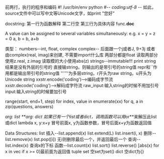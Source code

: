 前两行，执行的程序和编码
#! /usr/bin/env python
#-*- coding:utf-8 -*-
如此，source文件中可以写中文等Unicode文字，如print "您好"

docstring:
    第一行为函数解释
    第二行空
    第三行为具体内容
    func.__doc__

A value can be assigned to several variables simultaneously:
e.g.  x = y = z = 0
      a, b = b, a+b

类型：
numbers--int, float, complex
    complex--
        后面跟一个j或者J, 9+3j
        或者由complex(real, imag)来创建, 不需要import什么库
        两部分都是float
        读取两部分使用z.real, z.imag
        读取模的大小使用abs(z)
strings--immutable!!!
    print string结果是没有外层的引号的
    直接输string，则输出的是带引号的string值
    repr和``作用都是输出带引号的string值
    ''''''为多层string，r开头为raw string，u开头为Unicode string
    xxstr.encode('coding')-->编码成字节流
    xxstr.decode('coding')-->解码成字符流
    raw_input:输入string的时候不用加引号
    input:输入string的时候要加引号

range(start, end+1, step)
for index, value in enumerate(xx)
for q, a in zip(questions, answers)

*arg: list
**arg: dict
如果已有一个list或者dict，调用函数可以用*or**来解压此list或dict
lambda x, y:x+y    冒号前面x, y为函数参数，冒号后面x+y为函数返回值

Data Structures:
list
    插入--list.append(x)
          list.extend(L)
          list.insert(i, x)
    删除--list.remove(x)
          list.pop([i])  无i则删除最后一个，并返回最后一个
    查询--list.index(x)  查询x的下标
    函数--list.count(x)
          list.sort()
          list.reverse()
    [abs(x) for x in vec if x >= 0]最前面为返回值
tuple
set  空set为set()
dict 空dict为{}

